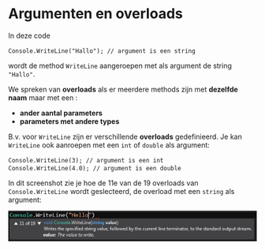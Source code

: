 # Argumenten en overloads

In deze code

```
Console.WriteLine("Hallo"); // argument is een string
```

wordt de method `WriteLine` aangeroepen met als argument de string `"Hallo"`.

We spreken van **overloads** als er meerdere methods zijn met **dezelfde naam**
maar met een :

- **ander aantal parameters**
- **parameters met andere types**

B.v. voor `WriteLine` zijn er verschillende **overloads** gedefinieerd.
Je kan `WriteLine` ook aanroepen met een `int` of `double` als argument:

```
Console.WriteLine(3); // argument is een int
Console.WriteLine(4.0); // argument is een double
```

In dit screenshot zie je hoe de 11e van de 19 overloads van `Console.WriteLine`
wordt geslecteerd, de overload met een `string` als argument:

![Method Overloads in VS](img/MethodOverloadsInVS.png)

